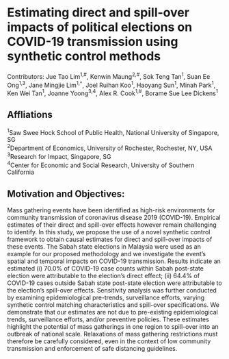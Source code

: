 # Estimating direct and spill-over impacts of political elections on COVID-19 transmission using synthetic control methods
Contributors: Jue Tao Lim<sup>1,#</sup>, Kenwin Maung<sup>2,#</sup>, Sok Teng Tan<sup>1</sup>, Suan Ee Ong<sup>1,3</sup>, Jane Mingjie Lim<sup>1,^</sup>, Joel Ruihan Koo<sup>1</sup>, Haoyang Sun<sup>1</sup>, Minah Park<sup>1</sup>, Ken Wei Tan<sup>1</sup>, Joanne Yoong<sup>3,4</sup>, Alex R. Cook<sup>1,#</sup>, Borame Sue Lee Dickens<sup>1</sup>

## Affliations
<sup>1</sup>Saw Swee Hock School of Public Health, National University of Singapore, SG<br/>
<sup>2</sup>Department of Economics, University of Rochester, Rochester, NY, USA<br/>
<sup>3</sup>Research for Impact, Singapore, SG<br/>
<sup>4</sup>Center for Economic and Social Research, University of Southern California

## Motivation and Objectives:
Mass gathering events have been identified as high-risk environments for community transmission of coronavirus disease 2019 (COVID-19). Empirical estimates of their direct and spill-over effects however remain challenging to identify. In this study, we propose the use of a novel synthetic control framework to obtain causal estimates for direct and spill-over impacts of these events. The Sabah state elections in Malaysia were used as an example for our proposed methodology and we investigate the event’s spatial and temporal impacts on COVID-19 transmission.  Results indicate an estimated (i) 70.0% of COVID-19 case counts within Sabah post-state election were attributable to the election’s direct effect; (ii) 64.4% of COVID-19 cases outside Sabah state post-state election were attributable to the election’s spill-over effects. Sensitivity analysis was further conducted by examining epidemiological pre-trends, surveillance efforts, varying synthetic control matching characteristics and spill-over specifications. We demonstrate that our estimates are not due to pre-existing epidemiological trends, surveillance efforts, and/or preventive policies. These estimates highlight the potential of mass gatherings in one region to spill-over into an outbreak of national scale. Relaxations of mass gathering restrictions must therefore be carefully considered, even in the context of low community transmission and enforcement of safe distancing guidelines.
